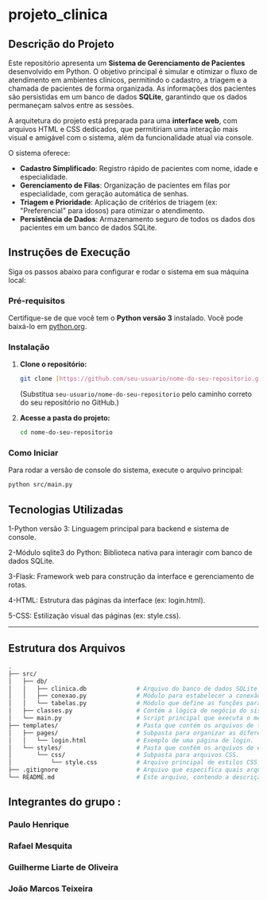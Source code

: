 # projeto_clinica

## Descrição do Projeto

Este repositório apresenta um **Sistema de Gerenciamento de Pacientes** desenvolvido em Python. O objetivo principal é simular e otimizar o fluxo de atendimento em ambientes clínicos, permitindo o cadastro, a triagem e a chamada de pacientes de forma organizada. As informações dos pacientes são persistidas em um banco de dados **SQLite**, garantindo que os dados permaneçam salvos entre as sessões.

A arquitetura do projeto está preparada para uma **interface web**, com arquivos HTML e CSS dedicados, que permitiriam uma interação mais visual e amigável com o sistema, além da funcionalidade atual via console.

O sistema oferece:
* **Cadastro Simplificado**: Registro rápido de pacientes com nome, idade e especialidade.
* **Gerenciamento de Filas**: Organização de pacientes em filas por especialidade, com geração automática de senhas.
* **Triagem e Prioridade**: Aplicação de critérios de triagem (ex: "Preferencial" para idosos) para otimizar o atendimento.
* **Persistência de Dados**: Armazenamento seguro de todos os dados dos pacientes em um banco de dados SQLite.

## Instruções de Execução

Siga os passos abaixo para configurar e rodar o sistema em sua máquina local:

### Pré-requisitos

Certifique-se de que você tem o **Python versão 3** instalado. Você pode baixá-lo em [python.org](https://www.python.org/).

### Instalação

1.  **Clone o repositório:**
    ```bash
    git clone [https://github.com/seu-usuario/nome-do-seu-repositorio.git](https://github.com/seu-usuario/nome-do-seu-repositorio.git)
    ```
    (Substitua `seu-usuario/nome-do-seu-repositorio` pelo caminho correto do seu repositório no GitHub.)

2.  **Acesse a pasta do projeto:**
    ```bash
    cd nome-do-seu-repositorio
    ```

### Como Iniciar

Para rodar a versão de console do sistema, execute o arquivo principal:
```bash
python src/main.py
```

## Tecnologias Utilizadas

1-Python versão 3: Linguagem principal para backend e sistema de console.

2-Módulo sqlite3 do Python: Biblioteca nativa para interagir com banco de dados SQLite.

3-Flask: Framework web para construção da interface e gerenciamento de rotas.

4-HTML: Estrutura das páginas da interface (ex: login.html).

5-CSS: Estilização visual das páginas (ex: style.css).



---

## Estrutura dos Arquivos
```bash
.
├── src/
│   ├── db/
│   │   ├── clinica.db              # Arquivo do banco de dados SQLite (criado na primeira execução).
│   │   ├── conexao.py              # Módulo para estabelecer a conexão com o banco de dados SQLite.
│   │   └── tabelas.py              # Módulo que define as funções para criar a tabela de usuários e realizar operações CRUD básicas.
│   ├── classes.py                  # Contém a lógica de negócio do sistema e a estrutura de fila (ex: `GerenciadorPacientes`).
│   └── main.py                     # Script principal que executa o menu interativo e interage com o sistema.
├── templates/                      # Pasta que contém os arquivos de template HTML.
│   ├── pages/                      # Subpasta para organizar as diferentes páginas HTML.
│   │   └── login.html              # Exemplo de uma página de login.
│   └── styles/                     # Pasta que contém os arquivos de estilo para a interface web.
│       └── css/                    # Subpasta para arquivos CSS.
│           └── style.css           # Arquivo principal de estilos CSS.
├── .gitignore                      # Arquivo que especifica quais arquivos e diretórios o Git deve ignorar (ex: arquivos de banco de dados,                                     caches, etc.).
└── README.md                       # Este arquivo, contendo a descrição do projeto e instruções.
``` 
## Integrantes do grupo :

### Paulo Henrique
### Rafael Mesquita 
### Guilherme Liarte de Oliveira 
### João Marcos Teixeira 
